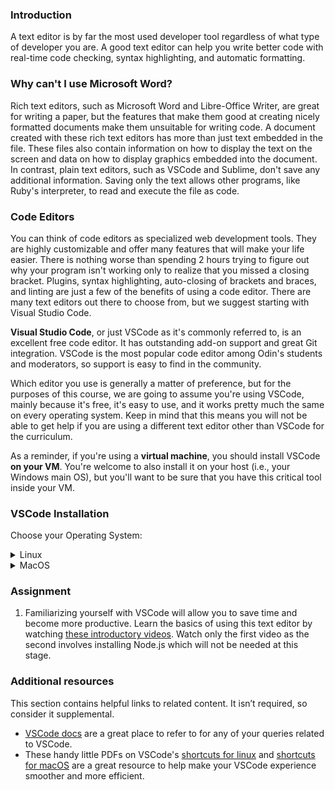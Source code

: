 ### Introduction
A text editor is by far the most used developer tool regardless of what type of developer you are. A good text editor can help you write better code with real-time code checking, syntax highlighting, and automatic formatting.

### Why can't I use Microsoft Word?

Rich text editors, such as Microsoft Word and Libre-Office Writer, are great for writing a paper, but the features that make them good at creating nicely formatted documents make them unsuitable for writing code. A document created with these rich text editors has more than just text embedded in the file. These files also contain information on how to display the text on the screen and data on how to display graphics embedded into the document. In contrast, plain text editors, such as VSCode and Sublime, don't save any additional information. Saving only the text allows other programs, like Ruby's interpreter, to read and execute the file as code.

### Code Editors

You can think of code editors as specialized web development tools. They are highly customizable and offer many features that will make your life easier. There is nothing worse than spending 2 hours trying to figure out why your program isn't working only to realize that you missed a closing bracket. Plugins, syntax highlighting, auto-closing of brackets and braces, and linting are just a few of the benefits of using a code editor. There are many text editors out there to choose from, but we suggest starting with Visual Studio Code.

**Visual Studio Code**, or just VSCode as it's commonly referred to, is an excellent free code editor. It has outstanding add-on support and great Git integration. VSCode is the most popular code editor among Odin's students and moderators, so support is easy to find in the community.

Which editor you use is generally a matter of preference, but for the purposes of this course, we are going to assume you're using VSCode, mainly because it's free, it's easy to use, and it works pretty much the same on every operating system. Keep in mind that this means you will not be able to get help if you are using a different text editor other than VSCode for the curriculum.

As a reminder, if you're using a **virtual machine**, you should install VSCode **on your VM**. You're welcome to also install it on your host (i.e., your Windows main OS), but you'll want to be sure that you have this critical tool inside your VM.

### VSCode Installation

Choose your Operating System:

<details markdown="block">
<summary class="dropDown-header">Linux</summary>

#### Step 1: Download VSCode

   - Open your **Terminal**
   - Run the following command to download the latest **VSCode** `.deb` package

~~~bash
wget -O code-latest.deb 'https://code.visualstudio.com/sha/download?build=stable&os=linux-deb-x64'
~~~

#### Step 2: Install VSCode

   - Enter the following command in your terminal to install the **VSCode** `.deb` package

~~~bash
sudo apt install ./code-latest.deb
~~~

   - If prompted, enter your password

#### Step 3: Delete the installer file

~~~bash
rm code-latest.deb
~~~

#### Step 4: Using VSCode
You can start VSCode in two ways,

   - Click **Visual Studio Code** from the Applications menu
   - **Or**, use the `code` command from the terminal

~~~bash
code
~~~

#### Alternative Installation
More advanced users might want to install VSCode using the built-in `apt` package manager. This allows VSCode to be kept up to date automatically. Instructions on how to set this up can be found on [this webpage](https://code.visualstudio.com/docs/setup/linux).

</details>

<details markdown="block">
<summary class="dropDown-header">MacOS</summary>

#### Step 1: Download VSCode

   - Click [this link](https://code.visualstudio.com/sha/download?build=stable&os=darwin-universal) to automatically download the latest VSCode installer .zip file.

#### Step 2: Install VSCode

   - Open the **Downloads** folder
   - Double click the file **VSCode-darwin-universal.zip** 
   (In some cases this will not be a compressed .zip file, but the .app itself.)
   
   - Drag the **Visual Studio Code.app** icon to the **Applications** folder icon

#### Step 3: Delete the installer file

   - Open **Finder**
   - Go to the **Downloads** folder
   - Drag **VSCode-darwin-universal.zip** to the trash

#### Step 4: Using VSCode

   - Go to your **Applications** folder
   - Double click **Visual Studio Code**

</details>

### Assignment
<div class="lesson-content__panel" markdown="1">

  1. Familiarizing yourself with VSCode will allow you to save time and become more productive. Learn the basics of using this text editor by watching [these introductory videos](https://code.visualstudio.com/docs/introvideos/basics). Watch only the first video as the second involves installing Node.js which will not be needed at this stage.
</div>

### Additional resources
This section contains helpful links to related content. It isn’t required, so consider it supplemental.

* [VSCode docs](https://code.visualstudio.com/docs) are a great place to refer to for any of your queries related to VSCode.
* These handy little PDFs on VSCode's [shortcuts for linux](https://go.microsoft.com/fwlink/?linkid=832144) and [shortcuts for macOS](https://go.microsoft.com/fwlink/?linkid=832143) are a great resource to help make your VSCode experience smoother and more efficient.
